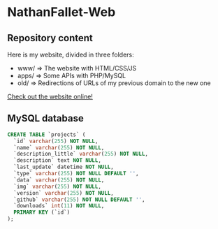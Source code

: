 # NathanFallet-Web

## Repository content

Here is my website, divided in three folders:
- www/ => The website with HTML/CSS/JS
- apps/ => Some APIs with PHP/MySQL
- old/ => Redirections of URLs of my previous domain to the new one

[Check out the website online!](https://www.nathanfallet.me/)

## MySQL database

```sql
CREATE TABLE `projects` (
  `id` varchar(255) NOT NULL,
  `name` varchar(255) NOT NULL,
  `description_little` varchar(255) NOT NULL,
  `description` text NOT NULL,
  `last_update` datetime NOT NULL,
  `type` varchar(255) NOT NULL DEFAULT '',
  `data` varchar(255) NOT NULL,
  `img` varchar(255) NOT NULL,
  `version` varchar(255) NOT NULL,
  `github` varchar(255) NOT NULL DEFAULT '',
  `downloads` int(11) NOT NULL,
  PRIMARY KEY (`id`)
);
```
